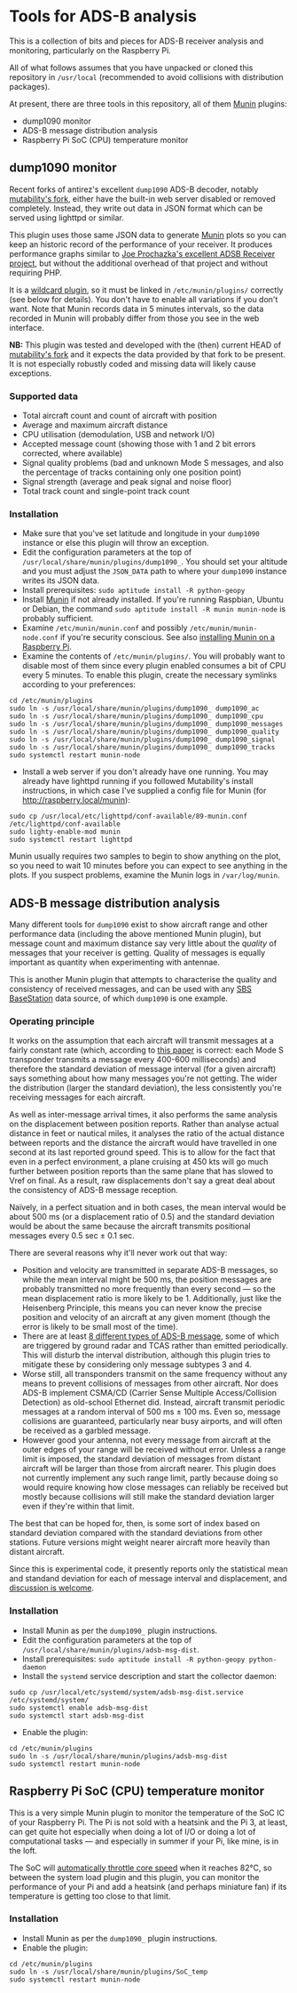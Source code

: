 # Tools for ADS-B analysis

This is a collection of bits and pieces for ADS-B receiver analysis and
monitoring, particularly on the Raspberry Pi.

All of what follows assumes that you have unpacked or cloned this repository in
`/usr/local` (recommended to avoid collisions with distribution packages).

At present, there are three tools in this repository, all of them
[Munin](http://munin-monitoring.org/) plugins:

* dump1090 monitor
* ADS-B message distribution analysis
* Raspberry Pi SoC (CPU) temperature monitor


## dump1090 monitor

Recent forks of antirez's excellent `dump1090` ADS-B decoder, notably
[mutability's fork](https://github.com/mutability/dump1090), either have the
built-in web server disabled or removed completely.  Instead, they write out
data in JSON format which can be served using lighttpd or similar.

This plugin uses those same JSON data to generate
[Munin](http://guide.munin-monitoring.org/en/latest/index.html) plots so you
can keep an historic record of the performance of your receiver.  It produces
performance graphs similar to [Joe Prochazka's excellent ADSB Receiver
project](https://github.com/jprochazka/adsb-receiver), but without the
additional overhead of that project and without requiring PHP.

It is a [wildcard
plugin](http://guide.munin-monitoring.org/en/latest/tutorial/wildcard-plugins.html),
so it must be linked in `/etc/munin/plugins/` correctly (see below for
details).  You don't have to enable all variations if you don't want.  Note
that Munin records data in 5 minutes intervals, so the data recorded in Munin
will probably differ from those you see in the web interface.

**NB:** This plugin was tested and developed with the (then) current HEAD of
  [mutability's fork](https://github.com/mutability/dump1090) and it expects
  the data provided by that fork to be present.  It is not especially robustly
  coded and missing data will likely cause exceptions.

### Supported data

* Total aircraft count and count of aircraft with position
* Average and maximum aircraft distance
* CPU utilisation (demodulation, USB and network I/O)
* Accepted message count (showing those with 1 and 2 bit errors corrected,
  where available)
* Signal quality problems (bad and unknown Mode S messages, and also the
  percentage of tracks containing only one position point)
* Signal strength (average and peak signal and noise floor)
* Total track count and single-point track count 

### Installation

* Make sure that you've set latitude and longitude in your `dump1090` instance
  or else this plugin will throw an exception.
* Edit the configuration parameters at the top of
  `/usr/local/share/munin/plugins/dump1090_`.  You should set your altitude and
  you must adjust the `JSON_DATA` path to where your `dump1090` instance writes
  its JSON data.
* Install prerequisites: `sudo aptitude install -R python-geopy`
* Install [Munin](http://guide.munin-monitoring.org/en/latest/index.html) if
  not already installed.  If you're running Raspbian, Ubuntu or Debian, the
  command `sudo aptitude install -R munin munin-node` is probably sufficient.
* Examine `/etc/munin/munin.conf` and possibly `/etc/munin/munin-node.conf` if
  you're security conscious.  See also [installing Munin on a Raspberry
  Pi](http://pingbin.com/2012/07/howto-install-munin-raspberry-pi/).
* Examine the contents of `/etc/munin/plugins/`.  You will probably want to
  disable most of them since every plugin enabled consumes a bit of CPU every 5
  minutes.  To enable this plugin, create the necessary symlinks according to
  your preferences:
```
cd /etc/munin/plugins
sudo ln -s /usr/local/share/munin/plugins/dump1090_ dump1090_ac
sudo ln -s /usr/local/share/munin/plugins/dump1090_ dump1090_cpu
sudo ln -s /usr/local/share/munin/plugins/dump1090_ dump1090_messages
sudo ln -s /usr/local/share/munin/plugins/dump1090_ dump1090_quality
sudo ln -s /usr/local/share/munin/plugins/dump1090_ dump1090_signal
sudo ln -s /usr/local/share/munin/plugins/dump1090_ dump1090_tracks
sudo systemctl restart munin-node
```
* Install a web server if you don't already have one running.  You may already
  have lighttpd running if you followed Mutability's install instructions, in
  which case I've supplied a config file for Munin (for http://raspberry.local/munin):
```
sudo cp /usr/local/etc/lighttpd/conf-available/89-munin.conf /etc/lighttpd/conf-available
sudo lighty-enable-mod munin
sudo systemctl restart lighttpd
```

Munin usually requires two samples to begin to show anything on the plot, so
you need to wait 10 minutes before you can expect to see anything in the plots.
If you suspect problems, examine the Munin logs in `/var/log/munin`.


## ADS-B message distribution analysis

Many different tools for `dump1090` exist to show aircraft range and other
performance data (including the above mentioned Munin plugin), but message
count and maximum distance say very little about the *quality* of messages that
your receiver is getting.  Quality of messages is equally important as quantity
when experimenting with antennae.

This is another Munin plugin that attempts to characterise the quality and
consistency of received messages, and can be used with any [SBS
BaseStation](http://woodair.net/sbs/kinetic_utilities.htm) data source, of
which `dump1090` is one example.


### Operating principle

It works on the assumption that each aircraft will transmit messages at a
fairly constant rate (which, according to [this
paper](http://file.scirp.org/pdf/POS_2015071615192871.pdf) is correct: each
Mode S transponder transmits a message every 400-600 milliseconds) and
therefore the standard deviation of message interval (for a given aircraft)
says something about how many messages you're not getting.  The wider the
distribution (larger the standard deviation), the less consistently you're
receiving messages for each aircraft.

As well as inter-message arrival times, it also performs the same analysis on
the displacement between position reports.  Rather than analyse actual distance
in feet or nautical miles, it analyses the ratio of the actual distance between
reports and the distance the aircraft would have travelled in one second at its
last reported ground speed.  This is to allow for the fact that even in a
perfect environment, a plane cruising at 450 kts will go much further between
position reports than the same plane that has slowed to Vref on final.  As a
result, raw displacements don't say a great deal about the consistency of ADS-B
message reception.

Naïvely, in a perfect situation and in both cases, the mean interval would be
about 500 ms (or a displacement ratio of 0.5) and the standard deviation would
be about the same because the aircraft transmits positional messages every 0.5
sec ± 0.1 sec.

There are several reasons why it'll never work out that way:

* Position and velocity are transmitted in separate ADS-B messages, so while
  the mean interval might be 500 ms, the position messages are probably
  transmitted no more frequently than every second — so the mean displacement
  ratio is more likely to be 1.  Additionally, just like the Heisenberg
  Principle, this means you can never know the precise position and velocity of
  an aircraft at any given moment (though the error is likely to be small most
  of the time).
* There are at least [8 different types of ADS-B
  message](http://woodair.net/sbs/Article/Barebones42_Socket_Data.htm), some of
  which are triggered by ground radar and TCAS rather than emitted
  periodically.  This will disturb the interval distribution, although this
  plugin tries to mitigate these by considering only message subtypes 3 and 4.
* Worse still, all transponders transmit on the same frequency without any
  means to prevent collisions of messages from other aircraft.  Nor does
  ADS-B implement CSMA/CD (Carrier Sense Multiple Access/Collision Detection)
  as old-school Ethernet did.  Instead, aircraft transmit periodic messages at
  a random interval of 500 ms ± 100 ms.  Even so, message collisions are
  guaranteed, particularly near busy airports, and will often be received as a
  garbled message.
* However good your antenna, not every message from aircraft at the outer edges
  of your range will be received without error.  Unless a range limit is
  imposed, the standard deviation of messages from distant aircraft will be
  larger than those from aircraft nearer.  This plugin does not currently
  implement any such range limit, partly because doing so would require knowing
  how close messages can reliably be received but mostly because collisions
  will still make the standard deviation larger even if they're within that
  limit.

The best that can be hoped for, then, is some sort of index based on standard
deviation compared with the standard deviations from other stations.  Future
versions might weight nearer aircraft more heavily than distant aircraft.

Since this is experimental code, it presently reports only the statistical mean
and standand deviation for each of message interval and displacement, and
[discussion is
welcome](https://forum.flightradar24.com/threads/11038-Data-quality-assessment).


### Installation

* Install Munin as per the `dump1090_` plugin instructions.
* Edit the configuration parameters at the top of `/usr/local/share/munin/plugins/adsb-msg-dist`.
* Install prerequisites: `sudo aptitude install -R python-geopy python-daemon`
* Install the `systemd` service description and start the collector daemon:
```
sudo cp /usr/local/etc/systemd/system/adsb-msg-dist.service /etc/systemd/system/
sudo systemctl enable adsb-msg-dist
sudo systemctl start adsb-msg-dist
```
* Enable the plugin:
```
cd /etc/munin/plugins
sudo ln -s /usr/local/share/munin/plugins/adsb-msg-dist
sudo systemctl restart munin-node
```


## Raspberry Pi SoC (CPU) temperature monitor

This is a very simple Munin plugin to monitor the temperature of the SoC IC of
your Raspberry Pi.  The Pi is not sold with a heatsink and the Pi 3, at least,
can get quite hot especially when doing a lot of I/O or doing a lot of
computational tasks — and especially in summer if your Pi, like mine, is in the
loft.

The SoC will [automatically throttle core
speed](http://makezine.com/2016/03/02/raspberry-pi-3-not-halt-catch-fire/) when
it reaches 82°C, so between the system load plugin and this plugin, you can
monitor the performance of your Pi and add a heatsink (and perhaps miniature
fan) if its temperature is getting too close to that limit.

### Installation

* Install Munin as per the `dump1090_` plugin instructions.
* Enable the plugin:
```
cd /etc/munin/plugins
sudo ln -s /usr/local/share/munin/plugins/SoC_temp
sudo systemctl restart munin-node
```
